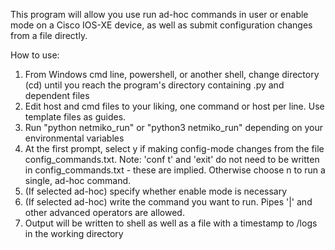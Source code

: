 This program will allow you use run ad-hoc commands in user or enable mode on a Cisco IOS-XE device, as well as submit configuration changes from a file directly.

How to use:
1. From Windows cmd line, powershell, or another shell, change directory (cd) until you reach the program's directory containing .py and dependent files
2. Edit host and cmd files to your liking, one command or host per line. Use template files as guides.
3. Run "python netmiko_run" or "python3 netmiko_run" depending on your environmental variables
4. At the first prompt, select y if making config-mode changes from the file config_commands.txt. Note: 'conf t' and 'exit' do not need to be written in config_commands.txt - these are implied. Otherwise choose n to run a single, ad-hoc command.
5. (If selected ad-hoc) specify whether enable mode is necessary
6. (If selected ad-hoc) write the command you want to run. Pipes '|' and other advanced operators are allowed.
7. Output will be written to shell as well as a file with a timestamp to /logs in the working directory